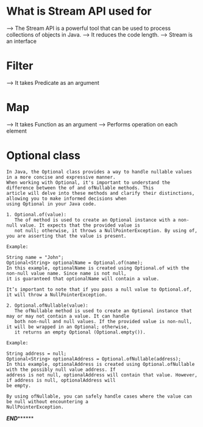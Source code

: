 # What is Stream API used for 
--> The Stream API is a powerful tool that can be used to process collections of objects in Java. 
--> It reduces the code length.
--> Stream is an interface

# Filter 
--> It takes Predicate as an argument 
# Map 
--> It takes Function as an argument 
--> Performs operation on each element 


# Optional class 
    In Java, the Optional class provides a way to handle nullable values in a more concise and expressive manner. 
    When working with Optional, it's important to understand the difference between the of and ofNullable methods. This
    article will delve into these methods and clarify their distinctions, allowing you to make informed decisions when
    using Optional in your Java code.

    1. Optional.of(value):
       The of method is used to create an Optional instance with a non-null value. It expects that the provided value is
       not null; otherwise, it throws a NullPointerException. By using of, you are asserting that the value is present.
    
    Example:
    
    String name = "John";
    Optional<String> optionalName = Optional.of(name);
    In this example, optionalName is created using Optional.of with the non-null value name. Since name is not null, 
    it is guaranteed that optionalName will contain a value.
    
    It’s important to note that if you pass a null value to Optional.of, it will throw a NullPointerException.
    
    2. Optional.ofNullable(value):
       The ofNullable method is used to create an Optional instance that may or may not contain a value. It can handle
       both non-null and null values. If the provided value is non-null, it will be wrapped in an Optional; otherwise, 
       it returns an empty Optional (Optional.empty()).
    
    Example:
    
    String address = null;
    Optional<String> optionalAddress = Optional.ofNullable(address);
    In this example, optionalAddress is created using Optional.ofNullable with the possibly null value address. If
    address is not null, optionalAddress will contain that value. However, if address is null, optionalAddress will
    be empty.
    
    By using ofNullable, you can safely handle cases where the value can be null without encountering a 
    NullPointerException.



*****************************************************END***********************************************************